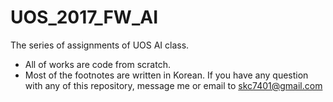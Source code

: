 # UOS_2017_FW_AI

The series of assignments of UOS AI class.

* All of works are code from scratch.
* Most of the footnotes are written in Korean. If you have any question with any of this repository, message me or email to skc7401@gmail.com

